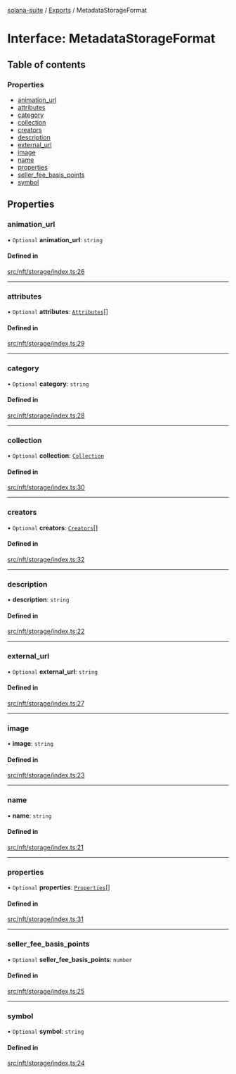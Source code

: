 [solana-suite](../README.md) / [Exports](../modules.md) / MetadataStorageFormat

# Interface: MetadataStorageFormat

## Table of contents

### Properties

- [animation\_url](MetadataStorageFormat.md#animation_url)
- [attributes](MetadataStorageFormat.md#attributes)
- [category](MetadataStorageFormat.md#category)
- [collection](MetadataStorageFormat.md#collection)
- [creators](MetadataStorageFormat.md#creators)
- [description](MetadataStorageFormat.md#description)
- [external\_url](MetadataStorageFormat.md#external_url)
- [image](MetadataStorageFormat.md#image)
- [name](MetadataStorageFormat.md#name)
- [properties](MetadataStorageFormat.md#properties)
- [seller\_fee\_basis\_points](MetadataStorageFormat.md#seller_fee_basis_points)
- [symbol](MetadataStorageFormat.md#symbol)

## Properties

### animation\_url

• `Optional` **animation\_url**: `string`

#### Defined in

[src/nft/storage/index.ts:26](https://github.com/fukaoi/solana-suite/blob/500107f/src/nft/storage/index.ts#L26)

___

### attributes

• `Optional` **attributes**: [`Attributes`](Attributes.md)[]

#### Defined in

[src/nft/storage/index.ts:29](https://github.com/fukaoi/solana-suite/blob/500107f/src/nft/storage/index.ts#L29)

___

### category

• `Optional` **category**: `string`

#### Defined in

[src/nft/storage/index.ts:28](https://github.com/fukaoi/solana-suite/blob/500107f/src/nft/storage/index.ts#L28)

___

### collection

• `Optional` **collection**: [`Collection`](Collection.md)

#### Defined in

[src/nft/storage/index.ts:30](https://github.com/fukaoi/solana-suite/blob/500107f/src/nft/storage/index.ts#L30)

___

### creators

• `Optional` **creators**: [`Creators`](Creators.md)[]

#### Defined in

[src/nft/storage/index.ts:32](https://github.com/fukaoi/solana-suite/blob/500107f/src/nft/storage/index.ts#L32)

___

### description

• **description**: `string`

#### Defined in

[src/nft/storage/index.ts:22](https://github.com/fukaoi/solana-suite/blob/500107f/src/nft/storage/index.ts#L22)

___

### external\_url

• `Optional` **external\_url**: `string`

#### Defined in

[src/nft/storage/index.ts:27](https://github.com/fukaoi/solana-suite/blob/500107f/src/nft/storage/index.ts#L27)

___

### image

• **image**: `string`

#### Defined in

[src/nft/storage/index.ts:23](https://github.com/fukaoi/solana-suite/blob/500107f/src/nft/storage/index.ts#L23)

___

### name

• **name**: `string`

#### Defined in

[src/nft/storage/index.ts:21](https://github.com/fukaoi/solana-suite/blob/500107f/src/nft/storage/index.ts#L21)

___

### properties

• `Optional` **properties**: [`Properties`](Properties.md)[]

#### Defined in

[src/nft/storage/index.ts:31](https://github.com/fukaoi/solana-suite/blob/500107f/src/nft/storage/index.ts#L31)

___

### seller\_fee\_basis\_points

• `Optional` **seller\_fee\_basis\_points**: `number`

#### Defined in

[src/nft/storage/index.ts:25](https://github.com/fukaoi/solana-suite/blob/500107f/src/nft/storage/index.ts#L25)

___

### symbol

• `Optional` **symbol**: `string`

#### Defined in

[src/nft/storage/index.ts:24](https://github.com/fukaoi/solana-suite/blob/500107f/src/nft/storage/index.ts#L24)
